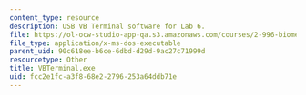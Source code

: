```yaml
---
content_type: resource
description: USB VB Terminal software for Lab 6.
file: https://ol-ocw-studio-app-qa.s3.amazonaws.com/courses/2-996-biomedical-devices-design-laboratory-fall-2007/fcc2e1fca3f868e22796253a64ddb71e_VBTerminal.exe
file_type: application/x-ms-dos-executable
parent_uid: 90c618ee-b6ce-6dbd-d29d-9ac27c71999d
resourcetype: Other
title: VBTerminal.exe
uid: fcc2e1fc-a3f8-68e2-2796-253a64ddb71e
---
```

